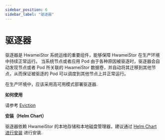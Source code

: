```yaml
---
sidebar_position: 6
sidebar_label: "驱逐器"
---
```


# 驱逐器

驱逐器是 HwameiStor 系统运维的重要组件，能够保障 HwameiStor 在生产环境中持续正常运行。
当系统节点或者应用 Pod 由于各种原因被驱逐时，驱逐器会自动发现节点或者 Pod 所关联的 HwameiStor 数据卷，并自动将其迁移到其他节点，从而保证被驱逐的 Pod 可以调度到其他节点上并正常运行。

在生产环境中，应该采用高可用模式部署驱逐器.

**如何使用**

请参考 [Eviction](../../quick_start/advanced_features/volume_eviction.md)

**安装（Helm Chart）**

驱逐器依赖 HwameiStor 的本地存储和本地磁盘管理器，建议通过 [Helm Chart 进行安装](../../quick_start/install/deploy.md) 进行安装.
